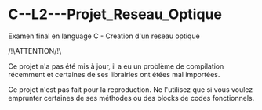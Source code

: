 # C--L2---Projet_Reseau_Optique

Examen final en language C - Creation d'un reseau optique

/!\ATTENTION/!\

Ce projet n'a pas été mis à jour, il a eu un problème de compilation récemment et certaines de ses librairies ont étées mal importées.

Ce projet n'est pas fait pour la reproduction. Ne l'utilisez que si vous voulez emprunter certaines de ses méthodes ou des blocks de codes fonctionnels. 
